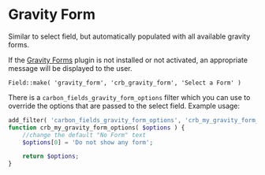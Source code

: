 # Gravity Form

Similar to select field, but automatically populated with all available gravity forms. 

If the [Gravity Forms](http://www.gravityforms.com/) plugin is not installed or not activated, an appropriate message will be displayed to the user.

`Field::make( 'gravity_form', 'crb_gravity_form', 'Select a Form' )`

There is a `carbon_fields_gravity_form_options` filter which you can use to override the options that are passed to the select field. Example usage:

```php
add_filter( 'carbon_fields_gravity_form_options', 'crb_my_gravity_form_options' );
function crb_my_gravity_form_options( $options ) {
	//change the default "No Form" text
	$options[0] = 'Do not show any form';

	return $options;
}
```